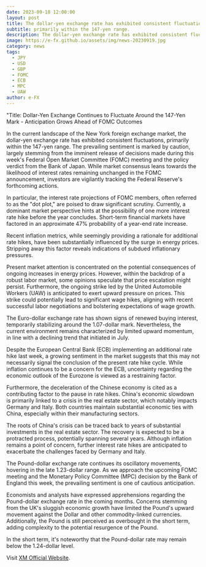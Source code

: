 ```yaml
---
date: 2023-09-18 12:00:00
layout: post
title: The dollar-yen exchange rate has exhibited consistent fluctuations
subtitle: primarily within the 147-yen range.
description: The dollar-yen exchange rate has exhibited consistent fluctuations, primarily within the 147-yen range.
image: https://e-fx.github.io/assets/img/news-20230919.jpg
category: news
tags:
  - JPY
  - USD
  - GBP
  - FOMC
  - ECB
  - MPC
  - UAW
author: e-FX
---
```


"Title: Dollar-Yen Exchange Continues to Fluctuate Around the 147-Yen Mark - Anticipation Grows Ahead of FOMC Outcomes

In the current landscape of the New York foreign exchange market, the dollar-yen exchange rate has exhibited consistent fluctuations, primarily within the 147-yen range. The prevailing sentiment is marked by caution, largely stemming from the imminent release of decisions made during this week's Federal Open Market Committee (FOMC) meeting and the policy verdict from the Bank of Japan. While market consensus leans towards the likelihood of interest rates remaining unchanged in the FOMC announcement, investors are vigilantly tracking the Federal Reserve's forthcoming actions.

In particular, the interest rate projections of FOMC members, often referred to as the "dot plot," are poised to draw significant scrutiny. Currently, a dominant market perspective hints at the possibility of one more interest rate hike before the year concludes. Short-term financial markets have factored in an approximate 47% probability of a year-end rate increase.

Recent inflation metrics, while seemingly providing a rationale for additional rate hikes, have been substantially influenced by the surge in energy prices. Stripping away this factor reveals indications of subdued inflationary pressures.

Present market attention is concentrated on the potential consequences of ongoing increases in energy prices. However, within the backdrop of a robust labor market, some opinions speculate that price escalation might persist. Furthermore, the ongoing strike led by the United Automobile Workers (UAW) is anticipated to exert upward pressure on prices. This strike could potentially lead to significant wage hikes, aligning with recent successful labor negotiations and bolstering expectations of wage growth.

The Euro-dollar exchange rate has shown signs of renewed buying interest, temporarily stabilizing around the 1.07-dollar mark. Nevertheless, the current environment remains characterized by limited upward momentum, in line with a declining trend that initiated in July.

Despite the European Central Bank (ECB) implementing an additional rate hike last week, a growing sentiment in the market suggests that this may not necessarily signal the conclusion of the present rate hike cycle. While inflation continues to be a concern for the ECB, uncertainty regarding the economic outlook of the Eurozone is viewed as a restraining factor.

Furthermore, the deceleration of the Chinese economy is cited as a contributing factor to the pause in rate hikes. China's economic slowdown is primarily linked to a crisis in the real estate sector, which notably impacts Germany and Italy. Both countries maintain substantial economic ties with China, especially within their manufacturing sectors.

The roots of China's crisis can be traced back to years of substantial investments in the real estate sector. The recovery is expected to be a protracted process, potentially spanning several years. Although inflation remains a point of concern, further interest rate hikes are anticipated to exacerbate the challenges faced by Germany and Italy.

The Pound-dollar exchange rate continues its oscillatory movements, hovering in the late 1.23-dollar range. As we approach the upcoming FOMC meeting and the Monetary Policy Committee (MPC) decision by the Bank of England this week, the prevailing sentiment is one of cautious anticipation.

Economists and analysts have expressed apprehensions regarding the Pound-dollar exchange rate in the coming months. Concerns stemming from the UK's sluggish economic growth have limited the Pound's upward movement against the Dollar and other commodity-linked currencies. Additionally, the Pound is still perceived as overbought in the short term, adding complexity to the potential resurgence of the Pound.

In the short term, it's noteworthy that the Pound-dollar rate may remain below the 1.24-dollar level.

Visit [XM Official Website](https://clicks.pipaffiliates.com/c?c=550036&l=en&p=0).